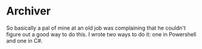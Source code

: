 Archiver
========

So basically a pal of mine at an old job was complaining that he couldn't figure out a good way to do this. I wrote two ways to do it: one in Powershell and one in C#.
